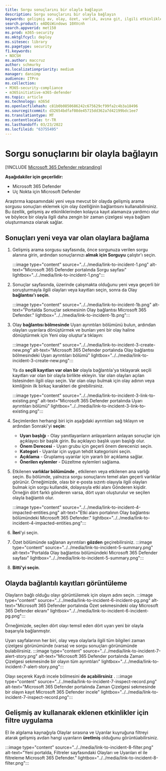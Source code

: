 ```yaml
---
title: Sorgu sonuçlarını bir olayla bağlayın
description: Sorgu sonuçlarını bir olayla bağlayın
keywords: gelişmiş av, olay, özet, varlık, avına git, ilgili etkinlikler, tehdit avı, siber tehdit araması, arama, sorgu, telemetri, Microsoft 365, Microsoft 365 Defender
search.product: eADQiWindows 10XVcnh
search.appverid: met150
ms.prod: m365-security
ms.mktglfcycl: deploy
ms.sitesec: library
ms.pagetype: security
f1.keywords:
- NOCSH
ms.author: maccruz
author: schmurky
ms.localizationpriority: medium
manager: dansimp
audience: ITPro
ms.collection:
- M365-security-compliance
- m365initiative-m365-defender
ms.topic: article
ms.technology: m365d
ms.openlocfilehash: c81b0b0850686242c675629cf99fa2c4b3a18496
ms.sourcegitcommit: d32654bdfaf08de45715dd362a7d42199bdc1ee7
ms.translationtype: MT
ms.contentlocale: tr-TR
ms.lasthandoff: 03/23/2022
ms.locfileid: "63755495"
---
```

# <a name="link-query-results-to-an-incident"></a>Sorgu sonuçlarını bir olayla bağlayın

[!INCLUDE [Microsoft 365 Defender rebranding](../includes/microsoft-defender.md)]


**Aşağıdakiler için geçerlidir:**
- Microsoft 365 Defender
- Uç Nokta için Microsoft Defender

Araştırma kapsamındaki yeni veya mevcut bir olayda gelişmiş arama sorgusu sonuçları eklemek için olay özelliğinin bağlantısını kullanabilirsiniz. Bu özellik, gelişmiş av etkinliklerinden kolayca kayıt alamanıza yardımcı olur ve böylece bir olayla ilgili daha zengin bir zaman çizelgesi veya bağlam oluşturmanıza olanak sağlar. 

## <a name="link-results-to-new-or-existing-incidents"></a>Sonuçları yeni veya var olan olaylara bağlama

1. Gelişmiş arama sorgusu sayfasında, önce sorgunuza verilen sorgu alanına girin, ardından sonuçlarınızı **almak için Sorguyu** çalıştır'ı seçin.

    :::image type="content" source="../../media/link-to-incident-1.png" alt-text="Microsoft 365 Defender portalında Sorgu sayfası" lightbox="../../media/link-to-incident-1.png":::

2. Sonuçlar sayfasında, üzerinde çalışmakta olduğunu yeni veya geçerli bir soruşturmayla ilgili olayları veya kayıtları seçin, sonra da Olay **bağlantısı'ı seçin**.

    :::image type="content" source="../../media/link-to-incident-1b.png" alt-text="Portalda Sonuçlar sekmesinin Olay bağlantısı Microsoft 365 Defender." lightbox="../../media/link-to-incident-1b.png":::

3. Olay **bağlantısı bölmesinde** Uyarı ayrıntıları bölümünü bulun, ardından olayları uyarılara dönüştürmek ve  bunları yeni bir olay haline dönüştürmek için Yeni olay oluştur'a tıklayın:

    :::image type="content" source="../../media/link-to-incident-3-create-new.png" alt-text="Microsoft 365 Defender portalında Olay bağlantısı bölmesindeki Uyarı ayrıntıları bölümü" lightbox="../../media/link-to-incident-3-create-new.png":::
    
    Ya da **seçili kayıtları var olan bir** olayla bağlantıla'ya tıklayarak seçili kayıtları var olan bir olayla birlikte ekleyin. Var olan olayları açılan listesinden ilgili olayı seçin. Var olan olayı bulmak için olay adının veya kimliğinin ilk birkaç karakteri de girebilirsiniz. 

    :::image type="content" source="../../media/link-to-incident-3-link-to-existing.png" alt-text="Microsoft 365 Defender portalında Uyarı ayrıntıları bölümü" lightbox="../../media/link-to-incident-3-link-to-existing.png":::

4. Seçimlerden herhangi biri için aşağıdaki ayrıntıları sağ tıklayın ve ardından Sonraki'yi **seçin**:
      - **Uyarı başlığı** - Olay yanıtlayanların anlayanların anlayan sonuçlar için açıklayıcı bir başlık girin. Bu açıklayıcı başlık uyarı başlığı olur.
      - **Önem Derecesi** - Uyarı grubu için geçerli önem derecenizi seçin.
      - **Kategori** - Uyarılar için uygun tehdit kategorisini seçin.
      - **Açıklama** - Gruplamış uyarılar için yararlı bir açıklama sağlar.
      - **Önerilen eylemler** - Düzeltme eylemleri sağlama.

5. Etkilenen **varlıklar bölümünde** , etkilenen veya etkilenen ana varlığı seçin. Bu bölümde, yalnızca sorgu sonuçlarını temel alan geçerli varlıklar görünür. Örneğimizde, olası bir e-posta sızıntı olayıyla ilgili olayları bulmak için sorgu kullandık, dolayısıyla etki alanı Gönderen kişidir. Örneğin dört farklı gönderen varsa, dört uyarı oluşturulur ve seçilen olayla bağlantılı olur.

     :::image type="content" source="../../media/link-to-incident-4-impacted-entities.png" alt-text="Etki alanı portalının Olay bağlantısı bölümündeki Microsoft 365 Defender." lightbox="../../media/link-to-incident-4-impacted-entities.png":::

1. **İleri**'yi seçin.
1. Özet bölümünde sağlanan ayrıntıları **gözden** geçirebilirsiniz.
   :::image type="content" source="../../media/link-to-incident-5-summary.png" alt-text="Portalda Olay bağlantısı bölümündeki Microsoft 365 Defender sayfası" lightbox="../../media/link-to-incident-5-summary.png":::
     
1. **Bitti'yi seçin**.

## <a name="view-linked-records-in-the-incident"></a>Olayda bağlantılı kayıtları görüntüleme

Olayların bağlı olduğu olayı görüntülemek için olayın adını seçin.
:::image type="content" source="../../media/link-to-incident-6-incident-pg.png" alt-text="Microsoft 365 Defender portalında Özet sekmesindeki olay Microsoft 365 Defender ekranı" lightbox="../../media/link-to-incident-6-incident-pg.png":::

Örneğimizde, seçilen dört olayı temsil eden dört uyarı yeni bir olayla başarıyla bağlanmıştır. 

Uyarı sayfalarının her biri, olay veya olaylarla ilgili tüm bilgileri zaman çizelgesi görünümünde (varsa) ve sorgu sonuçları görünümünde bulabilirsiniz.
:::image type="content" source="../../media/link-to-incident-7-alert-story.png" alt-text="Microsoft 365 Defender portalında Zaman Çizelgesi sekmesinde bir olayın tüm ayrıntıları" lightbox="../../media/link-to-incident-7-alert-story.png":::

Olayı seçerek Kaydı incele bölmesini **de açabilirsiniz** .
:::image type="content" source="../../media/link-to-incident-7-inspect-record.png" alt-text="Microsoft 365 Defender portalında Zaman Çizelgesi sekmesinde bir olayın kayıt Microsoft 365 Defender incele" lightbox="../../media/link-to-incident-7-inspect-record.png":::

## <a name="filter-for-events-added-using-advanced-hunting"></a>Gelişmiş av kullanarak eklenen etkinlikler için filtre uygulama
El ile algılama kaynağıyla Olaylar sırasına ve Uyarılar kuyruğuna filtreyi atarak gelişmiş avdan hangi uyarıların **üretlmiş** olduğunu görüntüabilirsiniz.

:::image type="content" source="../../media/link-to-incident-8-filter.png" alt-text="Yeni portalda, Filtreler sayfasındaki Olayları ve Uyarıları el ile filtreleme Microsoft 365 Defender." lightbox="../../media/link-to-incident-8-filter.png":::
